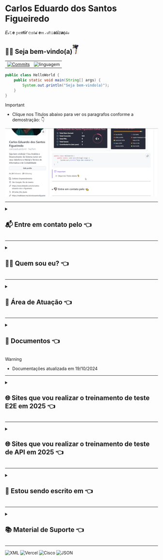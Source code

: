 # Carlos Eduardo dos Santos Figueiredo

𝐸𝓈𝚝𝐞 𝕡𝕖𝗿𝙛𝒊𝓵 𝚎𝕤𝔱𝓪́ 𝗲𝔪 𝒜𝔱𝚞𝐚𝖑𝒊𝑧𝒂𝙘̧𝒶̃ℴ

## :man_technologist: Seja bem-vindo(a)<img src=".gitbook/assets/Diversos/rocklee.jpg" width="20px" alt = "RockLee" />

<div id="SetorGit">
  <table>
    <tr>
      <td>
        <a href="https://github.com/carloseduardonit">
          <img height="180em" src="https://github-readme-stats.vercel.app/api?username=carloseduardonit&show_icons=true&theme=dracula&include_all_commits=true&count_private=true" alt = "Commits"/>
        </a>
      </td>
      <td>
        <img height="200em" src="https://github-readme-stats.vercel.app/api/top-langs/?username=carloseduardonit&layout=compact&langs_count=16&theme=dracula" alt = "linguagem" />
      </td>
    </tr>
  </table>
</div>

```java
public class HelloWorld {
    public static void main(String[] args) {
        System.out.println("Seja bem-vindo(a)");
    }
}
```

> [!IMPORTANT]
>
> - Clique nos Titulos abaixo para ver os paragrafos conforme a demostração: :point_down:
> <img src="/.gitbook/assets/demostracao.gif" alt="Demostração de com fazer">

---
<details>

<summary>

## 📬 Entre em contato pelo :point_left:

</summary>

> [![Telegram](https://img.shields.io/badge/Telegram-000?style=for-the-badge&logo=telegram&logoColor=2CA5E0)](https://t.me/Carlaol) [![WhatsApp](https://img.shields.io/badge/WhatsApp-25D366?style=for-the-badge&logo=whatsapp&logoColor=white)](https://api.whatsapp.com/send?1=pt_BR&phone=5521985745077) [![Gmail](https://img.shields.io/badge/Gmail-333333?style=for-the-badge&logo=gmail&logoColor=red)](mailto:carlostecnico@mail.com) [![X](https://img.shields.io/badge/X-000?style=for-the-badge&logo=x)](https://x.com/Carlao_Me_Ajuda) [![Instagram](https://img.shields.io/badge/-Instagram-%23E4405F?style=for-the-badge&logo=instagram&logoColor=white)](https://www.instagram.com/carlao.me.ajuda/) [![LinkedIn](https://img.shields.io/badge/LinkedIn-0077B5?style=for-the-badge&logo=linkedin&logoColor=white)](https://www.linkedin.com/in/carlos-eduardo-dos-s-figueiredo/)  [![GitHub](https://img.shields.io/badge/GitHub-100000?style=for-the-badge&logo=github&logoColor=white)](https://github.com/carloseduardonit/) [![Discord](https://img.shields.io/badge/Discord-7289DA?style=for-the-badge&logo=discord&logoColor=white)](https://discord.com/channels/@carloseduardonit/) ![Slack](https://img.shields.io/badge/Slack-4A154B?style=for-the-badge&logo=slack&logoColor=white)

</details>

---

<details>

<summary>

## 🙋‍♂️ Quem sou eu? :point_left:

</summary>

<p style="text-align: justify">  Eu sou Carlos Eduardo dos Santos Figueiredo, universitário em Ciências Contábeis pela Universidade Federal Fluminense (UFF) e formado em Análise e Desenvolvimento de Sistemas pela Universidade Estácio de Sá. Além disso, concluí cursos técnicos em Suporte e Manutenção em Informática e Contabilidade pelo Senac RJ.
</p>
<p style="text-align: justify">  Eu atuei como QA manual com foco em Salesforce, onde fui responsável por garantir a qualidade das soluções desenvolvidas dentro do ecossistema Salesforce. Minhas atividades incluíram a criação de cenários de teste, execução de testes manuais e validação de funcionalidades para assegurar que os requisitos do sistema fossem atendidos conforme esperado. Trabalhei na integração de sistemas e na implementação de soluções robustas, utilizando tanto objetos padrão quanto personalizados no Salesforce, sempre mantendo uma abordagem orientada à qualidade e à melhoria contínua.
</p>
<p style="text-align: justify">  Meu objetivo é continuar aprimorando minhas habilidades técnicas em Salesforce, com foco em testes automatizados, desenvolvimento de soluções e administração da plataforma, para oferecer soluções mais eficientes e eficazes que atendam às necessidades dos usuários e das empresas.
</p>
</details>

---
<details>

<summary>

## 💼 Área de Atuação :point_left:

</summary>

###

#### 💻 Analista e Desenvolvedor de Sistemas

- **Trabalhei na empresa [BRQ Digital Solutions](https://www.linkedin.com/company/brq/posts/?feedView=all)**
  - **Alocado na Ouro Verde/Unidas por 1 ano e 6 meses**
    > - Utilizava as metodologias *los 3 amigos*, *Scrum*, *BDD* e *BDT*
    > - Realizava a análise das documentações funcionais;
    > - Executava a escrita dos cenários e dos Bugs no modelo Step-by-Step;
    > - Realizava a Importação dos cenários do Excel para Zephyr e mapeamento dos erros na importação;
    > - Executava o gerenciamento de cards através do Jira e do Zephyr;
    > - Executava a confecção de Relatórios e Dashboards utilizando o JQL;
    > - Executava os testes manuais no CRM Salesforce, na API Pricing e no ERP Microsoft Dynamics AX;
    > - Realizei a manutenção em parte do código Apex;
    > - Disponibilizei o treinamento de Salesforce para equipe de QAs;
    > - Liderei o time de QA em + ou - 1 mês nos testes do projeto.
  - **Alocado na Nissan Argentina por 2 meses** <img width="20" height="20" src="https://img.icons8.com/color/20/nissan.png" alt="nissan"/> *"Cobertura de Férias dos QA pleno e sênior"*
    > - Realizei os mapeamentos de processos do cliente e de campos;
    > - Executei as escritas dos scripts de testes no modelo Step-by-Step;
    > - Executei os testes manuais no CRM Salesforce.
  - **Alocado na Auriverde por 3 meses**
    > - Utilizava a metodologia Scrum e BDD;
    > - Executava a escrita dos cenários e dos Bugs nos modelos Step-by-Step e Gherkin;
    > - Utilizava o gerenciamento de backlog pelo Trello;
    > - Teste manuais no CRM Salesforce e Mobile Device Testing com browserstack.
  - **Alocado na Corteg por 3 meses**
    > - Utilizava a metodologia Scrum e BDD;
    > - Executava a escrita dos cenários e dos Bugs no modelos Step-by-Step e Gherkin;
    > - Executava os testes manuais no CRM Salesforce e Mobile Device Testing com browserstack.

- **Metodologias estudadas**: Clear Codes, Scrum, BDD, BDT E TDD.

- **Linguagens de Programação:**

> ![Java](https://img.shields.io/badge/java-%23ED8B00.svg?style=for-the-badge&logo=openjdk&logoColor=white) ![JavaScript](https://img.shields.io/badge/JavaScript-F7DF1E?style=for-the-badge&logo=javascript&logoColor=black) ![Python](https://img.shields.io/badge/python-3670A0?style=for-the-badge&logo=python&logoColor=ffdd54) ![Ruby](https://img.shields.io/badge/Ruby-CC342D?style=for-the-badge&logo=ruby&logoColor=white)

- **Linguagens  de Estilo e de Marcação:**

> ![Markdown](https://img.shields.io/badge/Markdown-000?style=for-the-badge&logo=markdown) ![HTML5](https://img.shields.io/badge/HTML5-E34F26?style=for-the-badge&logo=html5&logoColor=white) ![CSS3](https://img.shields.io/badge/CSS3-1572B6?style=for-the-badge&logo=css3&logoColor=white)

- **CRM:**

> ![Salesforce](https://img.shields.io/badge/Salesforce-00A1E0.svg?style=for-the-badge&logo=Salesforce&logoColor=white) [Trailhead](https://trailblazer.me/id/cdossantosfigueiredo) <img src=".gitbook/assets/Sistema/trailhead.png" width="20px" alt = "Estudo de Salesforce"/>

- **Ferramentas de testes E2E:** (Em estudo)

> ![Cypress](https://img.shields.io/badge/-cypress-%23E5E5E5?style=for-the-badge&logo=cypress&logoColor=058a5e) ![Selenium](https://img.shields.io/badge/-selenium-%43B02A?style=for-the-badge&logo=selenium&logoColor=white) ![Playwright](https://img.shields.io/badge/-playwright-%232EAD33?style=for-the-badge&logo=playwright&logoColor=white) ![Mocha](https://img.shields.io/badge/-mocha-%238D6748?style=for-the-badge&logo=mocha&logoColor=white)
![Jest](https://img.shields.io/badge/-jest-%23C21325?style=for-the-badge&logo=jest&logoColor=white)

- **Ferramentas de Testes de Performace e de Stress** (Em estudo)

> ![JMeter](https://img.shields.io/badge/Apache%20JMeter-D22128.svg?style=for-the-badge&logo=Apache-JMeter&logoColor=white)

- **Ferramentas de Teste  de API:**  (Em estudo)

> ![Postman](https://img.shields.io/badge/Postman-FF6C37.svg?style=for-the-badge&logo=Postman&logoColor=white) ![Insomnia](https://img.shields.io/badge/Insomnia-4000BF.svg?style=for-the-badge&logo=Insomnia&logoColor=white)

- **Banco de Dados:**

> ![MySQL](https://img.shields.io/badge/MySQL-00000F?style=for-the-badge&logo=mysql&logoColor=white) ![XAMPP](https://img.shields.io/badge/XAMPP-FB7A24.svg?style=for-the-badge&logo=XAMPP&logoColor=white)

- **Ferramentas de Gerenciamento de Projeto e  Teste:**  

> ![Jira Software(com JQL)](https://img.shields.io/badge/Jira%20Software-0052CC.svg?style=for-the-badge&logo=Jira-Software&logoColor=white) ![Trello](https://img.shields.io/badge/Trello-0052CC.svg?style=for-the-badge&logo=Trello&logoColor=white) Zephyr e TFS

#### 🛠️ Técnico em Manutenção e Suporte de Informática

- Configuração e Manutenção de Computadores:

> <img src=".gitbook/assets/computador.jpeg" width="20px" alt = "Computador"/>

- Implantação e Utilização de Sistemas Cliente e Servidor:

> <img src=".gitbook/assets/Sistema/w98.png" width="20px" alt = "Windows 98"/> <img src=".gitbook/assets/Sistema/wXP.png" width="20px" alt ="Windows XP" /> <img src=".gitbook/assets/Sistema/wVista.png" width="20px" alt = "Windows Vista"/> <img src=".gitbook/assets/Sistema/w7.png" width="20px" alt = "Windows 7"/> <img src=".gitbook/assets/Sistema/w8.png" width="20px" alt = "Windows 8"/> <img src=".gitbook/assets/Sistema/w10.png" width="20px" alt = "Windows 10"/>
> <img width="20" height="20" src="https://img.icons8.com/color/20/microsoft-outlook-2019--v2.png" alt="microsoft-outlook-2019--v2"/> <img width="20" height="20" src="https://img.icons8.com/color/20/microsoft-excel-2019--v1.png" alt="microsoft-excel-2019--v1"/> <img width="20" height="20" src="https://img.icons8.com/color/20/ms-access.png" alt="ms-access"/> <img width="20" height="20" src="https://img.icons8.com/color/20/ms-powerpoint--v1.png" alt="ms-powerpoint--v1"/> <img width="20" height="20" src="https://img.icons8.com/color/20/visual-studio-code-2019.png" alt="visual-studio-code-2019"/>

#### 📊 Técnico em Contabilidade e Universitário de Ciências Contábeis

- **Pessoa Jurídica**:
  - Abertura e Encerramento de Empresas
    - Inscrição de Municipal e Estadual
  - Sistema Tributário: Simples Nacional, Microempreendedor Individual (MEI)
  - Confecção de Processos Administrativos:
    - Confecção do Parcelamento do Simples Nacional e SIMEI
    - Apoio na Extinção/Suspensão das Obrigações legais e acessórias.

- **Pessoa Física**:
  - Geração de Guia de Recolhimento Social (GPS INSS)
  - Declaração de Imposto de Renda da Pessoa Física (IRPF)
  - Confecção de Processos Administrativos:
    - INSS
    - DETRAN
    -

#### 🔨 Auxiliar de Marcenaria

- Trabalhei na empresa [Carlos Augusto Marceneiro do Rio do Ouro](https://carlos-augusto-marceneiro-no-rio-do-ouro.business.site/)

</details>

---

<details>

  <summary>

## 📄 Documentos :point_left:

  </summary>

| [Currículo](https://drive.google.com/file/d/1nH3H30uOsj7UztF1alDF7l6oRtjUWPM1/view?usp=sharing) | [Carta Profissional](https://drive.google.com/file/d/1nIgc44slu7C62rtxCaJLr9Jp2NKP5YcF/view?usp=sharing) | [Lista de Cursos](https://drive.google.com/file/d/1nJCW_VcsJdRtgWoTWVzEWN7Kn7UtQIAp/view?usp=sharing) |
| :----------------------------------------------------------: | :-------------------------------------------------------------: | :-------------------------------------------------------: |

</details>

>[!WARNING]
>
> - Documentações atualizada em 19/10/2024

---
<details>
  <summary>

## :globe_with_meridians: Sites que vou realizar o treinamento de teste E2E em 2025 :point_left:

  </summary>

- [ ] [saucedemo](https://www.saucedemo.com/)
- [ ] [todomvc](https://todomvc.com/)
- [ ] [practice.automationtesting](https://practice.automationtesting.in/)
- [ ] [demo.automationtesting.in](https://demo.automationtesting.in/Register.html)
  - [ ] [cypress-playground](https://cypress-playground.s3.eu-central-1.amazonaws.com/index.html)
  - [ ] [page-objects-anonimos](https://page-objects-anonimos.vercel.app/ )
  - [ ] [cucumber-soh-na-salada](https://cucumber-soh-na-salada.vercel.app )

</details>

---

<details>
  <summary>

## :globe_with_meridians: Sites que vou realizar o treinamento de teste de API em 2025 :point_left:

  </summary>

- [ ] [API do Restful-Booker](https://restful-booker.herokuapp.com)
- [ ]

</details>

---

<details>

<summary>

## 📝 Estou sendo escrito em :point_left:

</summary>

> ![Markdown](https://img.shields.io/badge/Markdown-000?style=for-the-badge&logo=markdown) ![HTML5](https://img.shields.io/badge/HTML5-E34F26?style=for-the-badge&logo=html5&logoColor=white)

</details>

---

<details>

<summary>

## :books: Material de Suporte :point_left:

</summary>

- [Sites Icons8](https://icons8.com.br/)
- Markdown
  - [YouTube Video](https://www.youtube.com/watch?v=TsaLQAetPLU&t)
  - [Iconografia](https://github.com/ikatyang/emoji-cheat-sheet/tree/master?tab=readme-ov-file#activities)
  - [Badges Basico](https://github.com/digitalinnovationone/dio-lab-open-source/blob/main/utils/badges/badges.md)
  - [Badges Avançado](https://github.com/Ileriayo/markdown-badges?tab=readme-ov-file#markdown-badges)
  - [Badges Avançado 1](https://home.aveek.io/GitHub-Profile-Badges/)
  - [Cards](https://github.com/digitalinnovationone/dio-lab-open-source/blob/main/utils/cards/github-stats.md)
  - [Sintaxe básica de gravação e formatação no GitHub](https://docs.github.com/pt/get-started/writing-on-github/getting-started-with-writing-and-formatting-on-github/basic-writing-and-formatting-syntax)
  - [Trabalhar com formatação avançadano GitHub](https://docs.github.com/pt/get-started/writing-on-github/working-with-advanced-formatting)

</details>

---
![XML](https://img.shields.io/badge/XML-005FAD.svg?style=for-the-badge&logo=XML&logoColor=white)
![Vercel](https://img.shields.io/badge/Vercel-000000.svg?style=for-the-badge&logo=Vercel&logoColor=white)
![Cisco](https://img.shields.io/badge/Cisco-1BA0D7.svg?style=for-the-badge&logo=Cisco&logoColor=white)
![JSON](https://img.shields.io/badge/JSON-000000.svg?style=for-the-badge&logo=JSON&logoColor=white)
